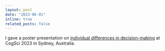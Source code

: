 ```yaml
---
layout: post
date: "2023-06-01"
inline: true
related_posts: false
---
```


I gave a poster presentation on [individual differences in decision-making](https://escholarship.org/uc/item/0nq6m9m2) at CogSci 2023 in Sydney, Australia.